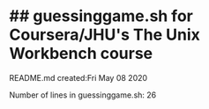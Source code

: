 # ## guessinggame.sh for Coursera/JHU's The Unix Workbench course

README.md created:Fri May 08  2020

Number of lines in guessinggame.sh: 26
